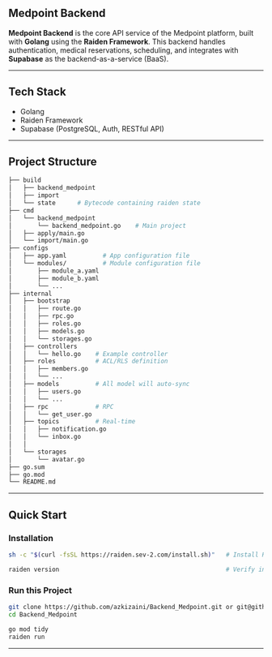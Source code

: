## Medpoint Backend

**Medpoint Backend** is the core API service of the Medpoint platform, built with **Golang** using the **Raiden Framework**. This backend handles authentication, medical reservations, scheduling, and integrates with **Supabase** as the backend-as-a-service (BaaS).

---

## Tech Stack

- Golang
- Raiden Framework
- Supabase (PostgreSQL, Auth, RESTful API)

---

## Project Structure

```bash
├── build
│   ├── backend_medpoint
│   ├── import
│   └── state      # Bytecode containing raiden state
├── cmd
│   └── backend_medpoint
│       └── backend_medpoint.go    # Main project
│   ├── apply/main.go
│   └── import/main.go
├── configs
│   ├── app.yaml          # App configuration file
│   └── modules/          # Module configuration file
│       ├── module_a.yaml
│       ├── module_b.yaml
│       └── ...
├── internal
│   ├── bootstrap
│   │   ├── route.go
│   │   ├── rpc.go
│   │   ├── roles.go
│   │   ├── models.go
│   │   └── storages.go
│   ├── controllers
│   │   └── hello.go    # Example controller
│   ├── roles           # ACL/RLS definition
│   │   ├── members.go
│   │   └── ...
│   ├── models          # All model will auto-sync
│   │   ├── users.go
│   │   └── ...
│   ├── rpc             # RPC
│   │   └── get_user.go
│   ├── topics          # Real-time
│   │   ├── notification.go
│   │   └── inbox.go
│   │
│   └── storages
│       └── avatar.go
├── go.sum
├── go.mod
└── README.md
```

---

## Quick Start

### Installation

```bash
sh -c "$(curl -fsSL https://raiden.sev-2.com/install.sh)"   # Install Raiden CLI

raiden version                                              # Verify installation
```

### Run this Project

```bash
git clone https://github.com/azkizaini/Backend_Medpoint.git or git@github.com:azkizaini/Backend_medpoint.git
cd Backend_Medpoint

go mod tidy
raiden run
```

---
